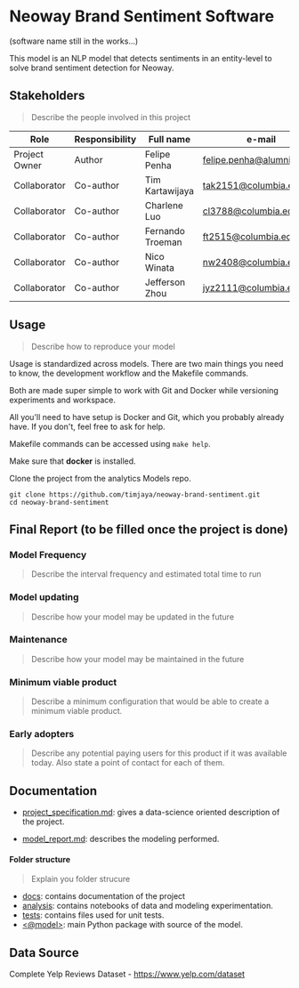 # Neoway Brand Sentiment Software

(software name still in the works...)

This model is an NLP model that detects sentiments in an entity-level to solve brand sentiment detection for Neoway.

## Stakeholders
> Describe the people involved in this project

| Role                 | Responsibility         | Full name                | e-mail       |
| -----                | ----------------       | -----------              | ---------    |
| Project Owner       | Author                 | Felipe Penha            | felipe.penha@alumni.usp.br |
| Collaborator        | Co-author              | Tim Kartawijaya | tak2151@columbia.edu   |
| Collaborator        | Co-author              | Charlene Luo | cl3788@columbia.edu   |
| Collaborator        | Co-author              | Fernando Troeman | ft2515@columbia.edu   |
| Collaborator        | Co-author              | Nico Winata | nw2408@columbia.edu   |
| Collaborator        | Co-author              | Jefferson Zhou | jyz2111@columbia.edu   |


## Usage
> Describe how to reproduce your model

Usage is standardized across models. There are two main things you need to know, the development workflow and the Makefile commands.

Both are made super simple to work with Git and Docker while versioning experiments and workspace.

All you'll need to have setup is Docker and Git, which you probably already have. If you don't, feel free to ask for help.

Makefile commands can be accessed using `make help`.


Make sure that **docker** is installed.

Clone the project from the analytics Models repo.
```
git clone https://github.com/timjaya/neoway-brand-sentiment.git
cd neoway-brand-sentiment
```


## Final Report (to be filled once the project is done)

### Model Frequency

> Describe the interval frequency and estimated total time to run

### Model updating

> Describe how your model may be updated in the future

### Maintenance

> Describe how your model may be maintained in the future

### Minimum viable product

> Describe a minimum configuration that would be able to create a minimum viable product.

### Early adopters

> Describe any potential paying users for this product if it was available today. Also state a point of contact for each of them.

## Documentation

* [project_specification.md](./docs/project_specification.md): gives a data-science oriented description of the project.

* [model_report.md](./docs/model_report.md): describes the modeling performed.


#### Folder structure
>Explain you folder strucure

* [docs](./docs): contains documentation of the project
* [analysis](./analysis/): contains notebooks of data and modeling experimentation.
* [tests](./tests/): contains files used for unit tests.
* [<@model>](./<@model>/): main Python package with source of the model.

## Data Source
Complete Yelp Reviews Dataset - https://www.yelp.com/dataset
